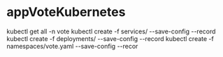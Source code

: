 # appVoteKubernetes
kubectl get all -n vote
kubectl create -f  services/ --save-config --record
kubectl create -f deployments/ --save-config --record
kubectl create -f namespaces/vote.yaml --save-config --recor

